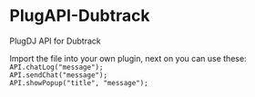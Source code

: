 # PlugAPI-Dubtrack  
PlugDJ API for Dubtrack  
  
Import the file into your own plugin, next on you can use these:  
``API.chatLog("message");``  
``API.sendChat("message");``  
``API.showPopup("title", "message");``  
